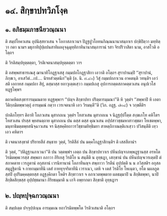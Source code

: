 <h1>๑๔. สิกฺขาปทวิภโงฺค</h1>
<h2>๑. อภิธมฺมภาชนียวณฺณนา</h2>
<p> ติ   สมฺปโยควเสน อุปนิสฺสยวเสน จ โอกาสภาเวนฯ ปิฎฺฐปูวโอทนกิณฺณนานาสมฺภาเร ปกฺขิปิตฺวา มทฺทิตฺวา กตา  นามฯ มธุกาทิปุปฺผปนสาทิผลอุจฺฉุมุทฺทิกาทินานาสมฺภารานํ รสา จิรปริวาสิตา  นาม, อาสโวติ อโตฺถฯ</p>


<p> ติ วิรติสมฺปยุตฺตตฺตา, วิรติเจตนาสมฺปยุตฺตตฺตา วาฯ</p>


<p>ติ อสพฺพสาธารเณสุ ฌานาทิโกฎฺฐาเสสุ กมฺมปถโกฎฺฐาสิกา เอวาติ อโตฺถฯ สุราปานมฺปิ ‘‘สุราปานํ, ภิกฺขเว, อาเสวิตํ…เป.… นิรยสํวตฺตนิก’’นฺติ (อ. นิ. ๘.๔๐) วิสุํ กมฺมปถภาเวน อาคตนฺติ วทนฺติฯ เอวํ สติ เอกาทส กมฺมปถา สิยุํ, ตสฺมาสฺส ยถาวุเตฺตเสฺวว กมฺมปเถสุ อุปการกตฺตสภาคตฺตวเสน อนุปเวโส ทฎฺฐโพฺพฯ</p>


<p> ตถาคหิตสงฺขารารมฺมณตาย ทฎฺฐพฺพาฯ ‘‘ปญฺจ สิกฺขาปทา ปริตฺตารมฺมณา’’ติ หิ วุตฺตํฯ ‘‘สพฺพาปิ หิ เอตา วีติกฺกมิตพฺพวตฺถุํ อารมฺมณํ กตฺวา เวรเจตนาหิ เอว วิรมนฺตี’’ติ (วิภ. อฎฺฐ. ๗๐๔) จ วกฺขตีติฯ</p>


<p> ปกติภโทฺทฯ ติอาทิ โลภวเสน มุสากถเน วุตฺตํฯ โทสวเสน มุสากถเน จ นิฎฺฐปฺปโตฺต สงฺฆเภโท คหิโตฯ โทสวเสน ปรสฺส พฺยสนตฺถาย มุสากถเน ปน ตสฺส ตสฺส คุณวเสน อปฺปสาวชฺชมหาสาวชฺชตา โยเชตพฺพา, มนฺทาธิมตฺตพฺยสนิจฺฉาวเสน  จฯ นิสฺสคฺคิยถาวรวิชฺชามยิทฺธิมยา สาหตฺถิกาณตฺติเกเสฺวว ปวิสนฺตีติ เทฺว เอว คหิตาฯ</p>


<p>ติ เจตนาสงฺขาตํ ปริยายสีลํ สนฺธาย วุตฺตํ, วิรติสีลํ ปน มคฺคโกฎฺฐาสิกนฺติฯ ติ เสสสีลานํฯ</p>


<p> ติ วุตฺตํ, ‘‘ปติฎฺฐานภาเวนา’’ติ ปน วตฺตพฺพํฯ เอตฺถ ปน สิกฺขาปทวาเร ปหีนปญฺจาภพฺพฎฺฐานสฺส อรหโต วิรมิตพฺพเวรสฺส  สพฺพถา อภาวา กิริเยสุ วิรติโย น สนฺตีติ น อุทฺธฎา, เสกฺขานํ ปน ปหีนปญฺจเวรเตฺตปิ ตํสภาคตาย เวรภูตานํ อกุสลานํ เวรนิทานานํ โลภาทีนญฺจ สพฺภาวา วิรตีนํ อุปฺปตฺติ น น ภวิสฺสติฯ อกุสลสมุฎฺฐิตานิ จ กายกมฺมาทีนิ เตสํ กายทุจฺจริตาทีนิ เวราเนว, เตหิ จ เตสํ วิรติโย โหเนฺตว, ยโต นผลภูตสฺสปิ อุปริมคฺคตฺตยสฺส อฎฺฐงฺคิกตา โหติฯ สิกฺขาวาเร จ อภาเวตพฺพตาย ผลธมฺมาปิ น สิกฺขิตพฺพา, นาปิ สิกฺขิตสิกฺขสฺส อุปฺปชฺชมานา กิริยธมฺมาติ น เกจิ อพฺยากตา สิกฺขาติ อุทฺธฎาฯ</p>

</p>


<h2>๒. ปญฺหปุจฺฉกวณฺณนา</h2>
<p> ติ สมฺปเตฺต ปจฺจุปฺปเนฺน อารมฺมเณ ยถาวิรมิตพฺพโต วิรติวเสนาติ อโตฺถฯ</p>

</p>

</p>





